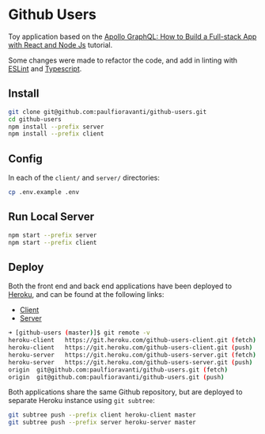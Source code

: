 # Github Users

Toy application based on the
[Apollo GraphQL: How to Build a Full-stack App with React and Node Js][]
tutorial.

Some changes were made to refactor the code, and add in linting with [ESLint][]
and [Typescript][].

## Install

```sh
git clone git@github.com:paulfioravanti/github-users.git
cd github-users
npm install --prefix server
npm install --prefix client
```

## Config

In each of the `client/` and `server/` directories:

```sh
cp .env.example .env
```

## Run Local Server

```sh
npm start --prefix server
npm start --prefix client
```

## Deploy

Both the front end and back end applications have been deployed to [Heroku][],
and can be found at the following links:

- [Client][]
- [Server][]

```sh
➜ [github-users (master)]$ git remote -v
heroku-client   https://git.heroku.com/github-users-client.git (fetch)
heroku-client   https://git.heroku.com/github-users-client.git (push)
heroku-server   https://git.heroku.com/github-users-server.git (fetch)
heroku-server   https://git.heroku.com/github-users-server.git (push)
origin  git@github.com:paulfioravanti/github-users.git (fetch)
origin  git@github.com:paulfioravanti/github-users.git (push)
```

Both applications share the same Github repository, but are deployed to
separate Heroku instance using `git subtree`:

```sh
git subtree push --prefix client heroku-client master
git subtree push --prefix server heroku-server master
```

[Apollo GraphQL: How to Build a Full-stack App with React and Node Js]: https://www.freecodecamp.org/news/apollo-graphql-how-to-build-a-full-stack-app-with-react-and-node-js/
[Client]: https://github-users-client.herokuapp.com
[ESLint]: https://eslint.org/
[Heroku]: https://heroku.com
[Server]: https://github-users-server.herokuapp.com
[Typescript]: https://www.typescriptlang.org/

